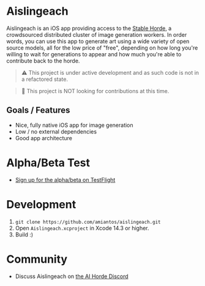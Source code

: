 # Aislingeach

Aislingeach is an iOS app providing access to the [Stable Horde](https://aihorde.net), a crowdsourced distributed cluster of image generation workers. In order words, you can use this app to generate art using a wide variety of open source models, all for the low price of "free", depending on how long you're willing to wait for generations to appear and how much you're able to contribute back to the horde.

> ⚠️ This project is under active development and as such code is not in a refactored state.

> 🛑 This project is NOT looking for contributions at this time.

## Goals / Features
- Nice, fully native iOS app for image generation
- Low / no external dependencies
- Good app architecture

# Alpha/Beta Test
- [Sign up for the alpha/beta on TestFlight](https://testflight.apple.com/join/Q6WyyEpS)

# Development
1. `git clone https://github.com/amiantos/aislingeach.git`
2. Open `Aislingeach.xcproject` in Xcode 14.3 or higher.
3. Build :)

# Community
- Discuss Aislingeach on [the AI Horde Discord](https://discord.gg/Vc8fsQgW5E)
